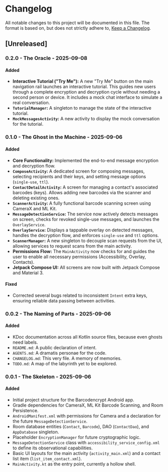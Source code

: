 # Changelog

All notable changes to this project will be documented in this file. The format is based on, but does not strictly adhere to, [Keep a Changelog](https://keepachangelog.com/en/1.0.0/).

## [Unreleased]

### 0.2.0 - The Oracle - 2025-09-08

#### Added
-   **Interactive Tutorial ("Try Me"):** A new "Try Me" button on the main navigation rail launches an interactive tutorial. This guides new users through a complete encryption and decryption cycle without needing a second person or device. It includes a mock chat interface to simulate a real conversation.
-   **`TutorialManager`:** A singleton to manage the state of the interactive tutorial.
-   **`MockMessagesActivity`:** A new activity to display the mock conversation for the tutorial.

### 0.1.0 - The Ghost in the Machine - 2025-09-06

#### Added
-   **Core Functionality:** Implemented the end-to-end message encryption and decryption flow.
-   **`ComposeActivity`:** A dedicated screen for composing messages, selecting recipients and their keys, and setting message options (`single-use`, `ttl`).
-   **`ContactDetailActivity`:** A screen for managing a contact's associated barcodes (keys). Allows adding new barcodes via the scanner and deleting existing ones.
-   **`ScannerActivity`:** A fully functional barcode scanning screen using CameraX and ML Kit.
-   **`MessageDetectionService`:** The service now actively detects messages on screen, checks for revoked single-use messages, and launches the `OverlayService`.
-   **`OverlayService`:** Displays a tappable overlay on detected messages, handles the decryption flow, and enforces `single-use` and `ttl` options.
-   **`ScannerManager`:** A new singleton to decouple scan requests from the UI, allowing services to request scans from the main activity.
-   **Permissions Flow:** The `MainActivity` now checks for and guides the user to enable all necessary permissions (Accessibility, Overlay, Contacts).
-   **Jetpack Compose UI:** All screens are now built with Jetpack Compose and Material 3.

#### Fixed
-   Corrected several bugs related to inconsistent `Intent` extra keys, ensuring reliable data passing between activities.

### 0.0.2 - The Naming of Parts - 2025-09-06

#### Added

-   KDoc documentation across all Kotlin source files, because even ghosts need labels.
-   `README.md`: A public declaration of intent.
-   `AGENTS.md`: A dramatis personae for the code.
-   `CHANGELOG.md`: This very file. A memory of memories.
-   `TODO.md`: A map of the labyrinth yet to be explored.

### 0.0.1 - The Skeleton - 2025-09-06

#### Added

-   Initial project structure for the Barcodencrypt Android app.
-   Gradle dependencies for CameraX, ML Kit Barcode Scanning, and Room Persistence.
-   `AndroidManifest.xml` with permissions for Camera and a declaration for the future `MessageDetectionService`.
-   Room database entities (`Contact`, `Barcode`), DAO (`ContactDao`), and `AppDatabase` singleton.
-   Placeholder `EncryptionManager` for future cryptographic logic.
-   `MessageDetectionService` class with `accessibility_service_config.xml` to define its observational capabilities.
-   Basic UI layouts for the main activity (`activity_main.xml`) and a contact list item (`list_item_contact.xml`).
-   `MainActivity.kt` as the entry point, currently a hollow shell.